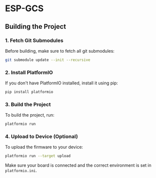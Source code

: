 # ESP-GCS

## Building the Project

### 1. Fetch Git Submodules

Before building, make sure to fetch all git submodules:

```sh
git submodule update --init --recursive
```

### 2. Install PlatformIO

If you don't have PlatformIO installed, install it using pip:

```sh
pip install platformio
```

### 3. Build the Project

To build the project, run:

```sh
platformio run
```

### 4. Upload to Device (Optional)

To upload the firmware to your device:

```sh
platformio run --target upload
```

Make sure your board is connected and the correct environment is set in `platformio.ini`.